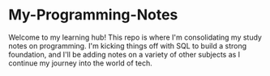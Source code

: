# My-Programming-Notes
Welcome to my learning hub! This repo is where I'm consolidating my study notes on programming. I'm kicking things off with SQL to build a strong foundation, and I'll be adding notes on a variety of other subjects as I continue my journey into the world of tech.
